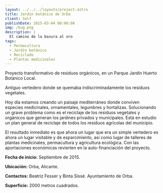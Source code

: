 ```yaml
---
layout: ../../../layouts/project.astro
title: Jardín botánico de Orba
client: Self
publishDate: 2015-03-04 00:00:00
img: /bug.png
description: |
  El camino de la basura al oro
tags:
  - Permacultura
  - Jardín botánico
  - Reciclado
  - Plantas medicinales
---
```


Proyecto transformativo de residuos orgánicos, en un Parque Jardín Huerto Botánico Local.

Antiguo vertedero donde se quemaba indiscriminadamente los residuos vegetales.

Hoy día estamos creando un paisaje mediterráneo donde conviven especies medicinales, ornamentales, legumbres y hortalizas. Solucionando un grave problema como es el reciclaje de los residuos vegetales y orgánicos que generan los jardines privados y municipales. Está en estudio un plan general de reciclaje de todos los residuos agrícolas del municipio.

El resultado inmediato es que ahora un lugar que era un simple vertedero es ahora un lugar visitable y de esparcimiento, así como lugar de talleres de plantas medicinales, permacultura y agricultura ecológica. Con las aportaciones económicas revierten en la auto-financiación del proyecto.
<br/>

**Fecha de inicio:** Septiembre de 2015.

**Ubicación:** Orba, Alicante.

**Contactos:** Beatriz Fesser y Binta Sissé. Ayuntamiento de Orba.

**Superficie:** 2000 metros cuadrados.
